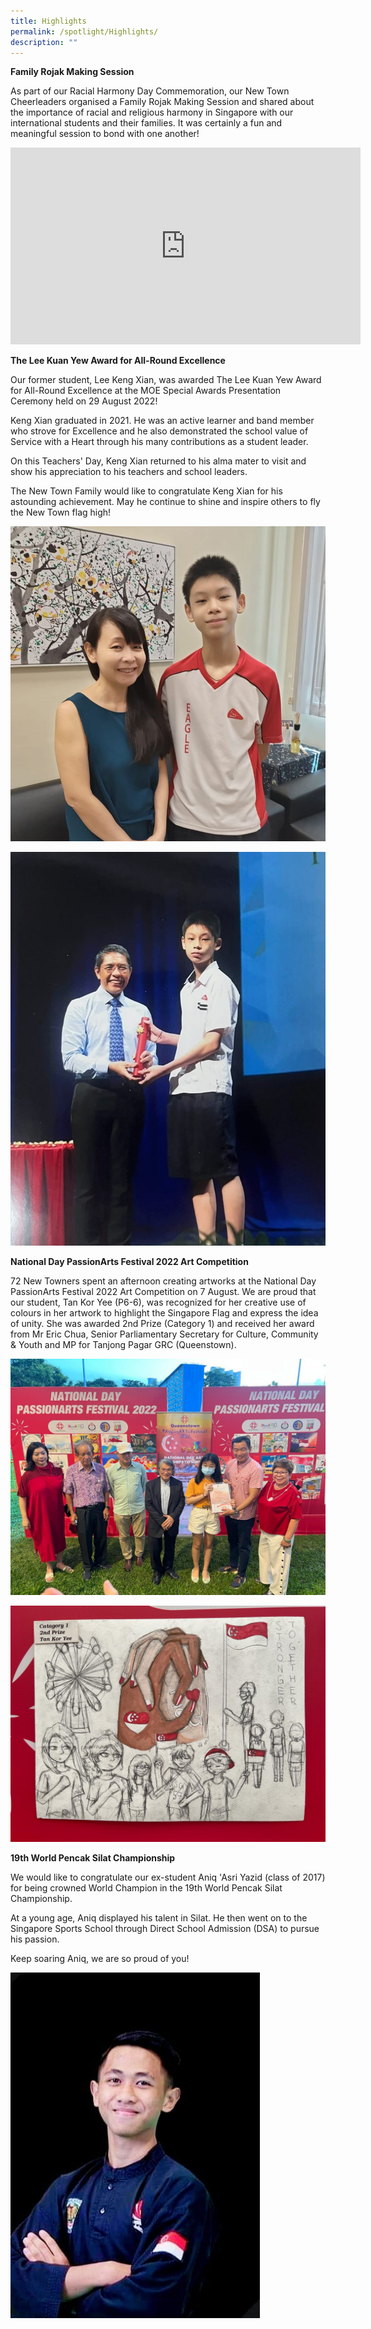 ```yaml
---
title: Highlights
permalink: /spotlight/Highlights/
description: ""
---
```

**Family Rojak Making Session**

As part of our Racial Harmony Day Commemoration, our New Town Cheerleaders organised a Family Rojak Making Session and shared about the importance of racial and religious harmony in Singapore with our international students and their families.
It was certainly a fun and meaningful session to bond with one another!

<iframe width="560" height="315" src="https://www.youtube.com/embed/dCAXFKcgtd4" title="YouTube video player" frameborder="0" allow="accelerometer; autoplay; clipboard-write; encrypted-media; gyroscope; picture-in-picture" allowfullscreen></iframe>

**The Lee Kuan Yew Award for All-Round Excellence**

Our former student, Lee Keng Xian, was awarded The Lee Kuan Yew Award for All-Round Excellence at the MOE Special Awards Presentation Ceremony held on 29 August 2022!

Keng Xian graduated in 2021. He was an active learner and band member who strove for Excellence and he also demonstrated the school value of Service with a Heart through his many contributions as a student leader.

On this Teachers' Day, Keng Xian returned to his alma mater to visit and show his appreciation to his teachers and school leaders.

The New Town Family would like to congratulate Keng Xian for his astounding achievement. May he continue to shine and inspire others to fly the New Town flag high!

![](/images/Spotlight/Achievement%20_ex%20student%2001.jpg)

![](/images/Spotlight/Achievement%20_ex%20student%2002.png)

**National Day PassionArts Festival 2022 Art Competition**

72 New Towners spent an afternoon creating artworks at the National Day PassionArts Festival 2022 Art Competition on 7 August. We are proud that our student, Tan Kor Yee (P6-6), was recognized for her creative use of colours in her artwork to highlight the Singapore Flag and express the idea of unity. She was awarded  2nd Prize (Category 1) and received her award from Mr Eric Chua, Senior Parliamentary Secretary for Culture, Community & Youth and MP for Tanjong Pagar GRC (Queenstown).

![](/images/Spotlight/Achievement%20_arts_03.jpg)

![](/images/Spotlight/Achievement%20_arts_04.jpg)

**19th World Pencak Silat Championship**

We would like to congratulate our ex-student Aniq 'Asri Yazid (class of 2017) for being crowned World Champion in the 19th World Pencak Silat Championship.

At a young age, Aniq displayed his talent in Silat. He then went on to the Singapore Sports School through Direct School Admission (DSA) to pursue his passion.

Keep soaring Aniq, we are so proud of you!

![](/images/Spotlight/Achievement%20_ex%20student%2005.jpg)